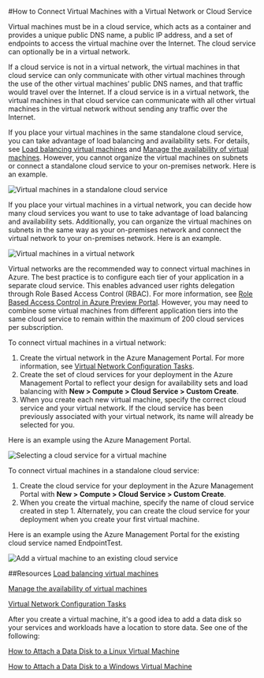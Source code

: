 <properties authors="kathydav" editor="tysonn" manager="timlt" /> 


#How to Connect Virtual Machines with a Virtual Network or Cloud Service

Virtual machines must be in a cloud service, which acts as a container and provides a unique public DNS name, a public IP address, and a set of endpoints to access the virtual machine over the Internet. The cloud service can optionally be in a virtual network. 

If a cloud service is not in a virtual network, the virtual machines in that cloud service can only communicate with other virtual machines through the use of the other virtual machines’ public DNS names, and that traffic would travel over the Internet. If a cloud service is in a virtual network,  the virtual machines in that cloud service can communicate with all other virtual machines in the virtual network without sending any traffic over the Internet.

If you place your virtual machines in the same standalone cloud service, you can take advantage of load balancing and availability sets. For details, see [Load balancing virtual machines](../articles/load-balance-virtual-machines.md) and [Manage the availability of virtual machines](../articles/manage-availability-virtual-machines.md). However, you cannot organize the virtual machines on subnets or connect a standalone cloud service to your on-premises network. Here is an example.

![Virtual machines in a standalone cloud service](./media/howto-connect-vm-cloud-service/CloudServiceExample.png)
 
If you place your virtual machines in a virtual network, you can decide how many cloud services you want to use to take advantage of load balancing and availability sets. Additionally, you can organize the virtual machines on subnets in the same way as your on-premises network and connect the virtual network to your on-premises network. Here is an example.

![Virtual machines in a virtual network](./media/howto-connect-vm-cloud-service/VirtualNetworkExample.png)

Virtual networks are the recommended way to connect virtual machines in Azure. The best practice is to configure each tier of your application in a separate cloud service. This enables advanced user rights delegation through Role Based Access Control (RBAC). For more information, see [Role Based Access Control in Azure Preview Portal](../articles/role-based-access-control-configure.md). However, you may need to combine some virtual machines from different application tiers into the same cloud service to remain within the maximum of 200 cloud services per subscription.

To connect virtual machines in a virtual network:

1.	Create the virtual network in the Azure Management Portal. For more information, see [Virtual Network Configuration Tasks](https://msdn.microsoft.com/library/azure/jj156206.aspx).
2.	Create the set of cloud services for your deployment in the Azure Management Portal to reflect your design for availability sets and load balancing with **New > Compute > Cloud Service > Custom Create**.
3.	When you create each new virtual machine, specify the correct cloud service and your virtual network. If the cloud service has been previously associated with your virtual network, its name will already be selected for you.

Here is an example using the Azure Management Portal.

![Selecting a cloud service for a virtual machine](./media/howto-connect-vm-cloud-service/VMConfig1.png)
 
To connect virtual machines in a standalone cloud service:

1.	Create the cloud service for your deployment in the Azure Management Portal with **New > Compute > Cloud Service > Custom Create**.
2.	When you create the virtual machine, specify the name of cloud service created in step 1. 
Alternately, you can create the cloud service for your deployment when you create your first virtual machine.

Here is an example using the Azure Management Portal for the existing cloud service named EndpointTest.
 
![Add a virtual machine to an existing cloud service](./media/howto-connect-vm-cloud-service/Connect-VM-to-CS.png)

##Resources
[Load balancing virtual machines](../articles/load-balance-virtual-machines.md)

[Manage the availability of virtual machines](../articles/manage-availability-virtual-machines.md)

[Virtual Network Configuration Tasks](https://msdn.microsoft.com/library/azure/jj156206.aspx)

After you create a virtual machine, it's a good idea to add a data disk so your services and workloads have a location to store data. See one of the following:

[How to Attach a Data Disk to a Linux Virtual Machine](http://azure.microsoft.com/documentation/articles/virtual-machines-linux-how-to-attach-disk/)

[How to Attach a Data Disk to a Windows Virtual Machine](http://azure.microsoft.com/documentation/articles/storage-windows-attach-disk/)

